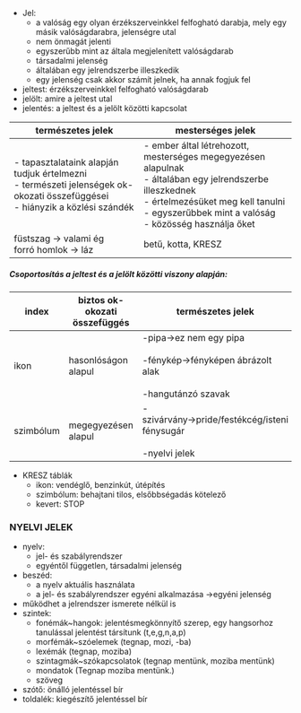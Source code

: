 - Jel:
	- a valóság egy olyan érzékszerveinkkel felfogható darabja, mely egy másik valóságdarabra, jelenségre utal
	- nem önmagát jelenti
	- egyszerűbb mint az általa megjelenített valóságdarab
	- társadalmi jelenség
	- általában egy jelrendszerbe illeszkedik
	- egy jelenség csak akkor számít jelnek, ha annak fogjuk fel
- jeltest: érzékszerveinkkel felfogható valóságdarab
- jelölt: amire a jeltest utal
- jelentés: a jeltest és a jelölt közötti kapcsolat

| természetes jelek                                                                                                               | mesterséges jelek                                                                                                                                                                                              |
| ------------------------------------------------------------------------------------------------------------------------------- | -------------------------------------------------------------------------------------------------------------------------------------------------------------------------------------------------------------- |
| - tapasztalataink alapján tudjuk értelmezni<br>- természeti jelenségek ok-okozati összefüggései<br>- hiányzik a közlési szándék | - ember által létrehozott, mesterséges megegyezésen alapulnak<br>- általában egy jelrendszerbe illeszkednek<br>- értelmezésüket meg kell tanulni<br>- egyszerűbbek mint a valóság<br>- közösség használja őket |
| füstszag → valami ég<br>forró homlok → láz                                                                                      | betű, kotta, KRESZ                                                                                                                                                                                             |

##### Csoportosítás a jeltest és a jelölt közötti viszony alapján:

| index     | biztos ok-okozati összefüggés | természetes jelek                                                                       |
| --------- | ----------------------------- | --------------------------------------------------------------------------------------- |
| ikon      | hasonlóságon alapul           | -pipa→ez nem egy pipa<br><br>-fénykép→fényképen ábrázolt alak<br><br>-hangutánzó szavak |
| szimbólum | megegyezésen alapul           | -szivárvány→pride/festékcég/isteni fénysugár<br><br>-nyelvi jelek                       |

- KRESZ táblák
	- ikon: vendéglő, benzinkút, útépítés
	- szimbólum: behajtani tilos, elsőbbségadás kötelező
	- kevert: STOP

### NYELVI JELEK

- nyelv:
	- jel- és szabályrendszer
	- egyéntől független, társadalmi jelenség
- beszéd:
	- a nyelv aktuális használata
	- a jel- és szabályrendszer egyéni alkalmazása →egyéni jelenség
- működhet a jelrendszer ismerete nélkül is
- szintek:
	- fonémák~hangok: jelentésmegkönnyítő szerep, egy hangsorhoz tanulással jelentést társítunk (t,e,g,n,a,p)
	- morfémák~szóelemek (tegnap, mozi, -ba)
	- lexémák (tegnap, moziba)
	- szintagmák~szókapcsolatok (tegnap mentünk, moziba mentünk)
	- mondatok (Tegnap moziba mentünk.)
	- szöveg
- szótő: önálló jelentéssel bír 
- toldalék: kiegészítő jelentéssel bír